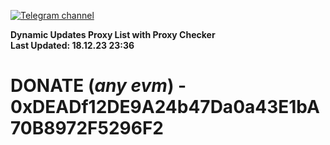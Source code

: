 [![Telegram channel](https://img.shields.io/endpoint?url=https://runkit.io/damiankrawczyk/telegram-badge/branches/master?url=https://t.me/n4z4v0d)](https://t.me/n4z4v0d) 

**Dynamic Updates Proxy List with Proxy Checker**  
**Last Updated: 18.12.23 23:36**

# DONATE (_any evm_) - 0xDEADf12DE9A24b47Da0a43E1bA70B8972F5296F2
